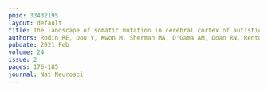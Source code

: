 ```yaml
---
pmid: 33432195
layout: default
title: The landscape of somatic mutation in cerebral cortex of autistic and neurotypical individuals revealed by ultra-deep whole-genome sequencing.
authors: Rodin RE, Dou Y, Kwon M, Sherman MA, D'Gama AM, Doan RN, Rento LM, Girskis KM, Bohrson CL, Kim SN, Nadig A, Luquette LJ, Gulhan DC, Park PJ, Walsh CA, Brain Somatic Mosaicism Network
pubdate: 2021 Feb
volume: 24
issue: 2
pages: 176-185
journal: Nat Neurosci
---
```

